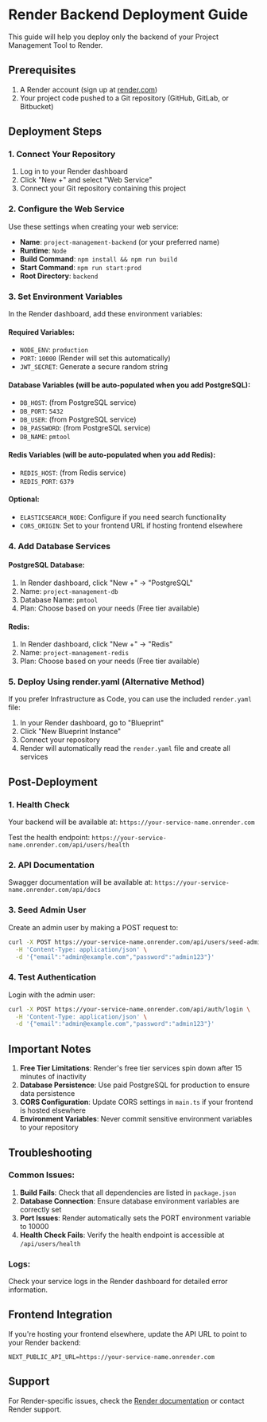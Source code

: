 # Render Backend Deployment Guide

This guide will help you deploy only the backend of your Project Management Tool to Render.

## Prerequisites

1. A Render account (sign up at [render.com](https://render.com))
2. Your project code pushed to a Git repository (GitHub, GitLab, or Bitbucket)

## Deployment Steps

### 1. Connect Your Repository

1. Log in to your Render dashboard
2. Click "New +" and select "Web Service"
3. Connect your Git repository containing this project

### 2. Configure the Web Service

Use these settings when creating your web service:

- **Name**: `project-management-backend` (or your preferred name)
- **Runtime**: `Node`
- **Build Command**: `npm install && npm run build`
- **Start Command**: `npm run start:prod`
- **Root Directory**: `backend`

### 3. Set Environment Variables

In the Render dashboard, add these environment variables:

#### Required Variables:
- `NODE_ENV`: `production`
- `PORT`: `10000` (Render will set this automatically)
- `JWT_SECRET`: Generate a secure random string

#### Database Variables (will be auto-populated when you add PostgreSQL):
- `DB_HOST`: (from PostgreSQL service)
- `DB_PORT`: `5432`
- `DB_USER`: (from PostgreSQL service)
- `DB_PASSWORD`: (from PostgreSQL service)
- `DB_NAME`: `pmtool`

#### Redis Variables (will be auto-populated when you add Redis):
- `REDIS_HOST`: (from Redis service)
- `REDIS_PORT`: `6379`

#### Optional:
- `ELASTICSEARCH_NODE`: Configure if you need search functionality
- `CORS_ORIGIN`: Set to your frontend URL if hosting frontend elsewhere

### 4. Add Database Services

#### PostgreSQL Database:
1. In Render dashboard, click "New +" → "PostgreSQL"
2. Name: `project-management-db`
3. Database Name: `pmtool`
4. Plan: Choose based on your needs (Free tier available)

#### Redis:
1. In Render dashboard, click "New +" → "Redis"
2. Name: `project-management-redis`
3. Plan: Choose based on your needs (Free tier available)

### 5. Deploy Using render.yaml (Alternative Method)

If you prefer Infrastructure as Code, you can use the included `render.yaml` file:

1. In your Render dashboard, go to "Blueprint"
2. Click "New Blueprint Instance"
3. Connect your repository
4. Render will automatically read the `render.yaml` file and create all services

## Post-Deployment

### 1. Health Check
Your backend will be available at: `https://your-service-name.onrender.com`

Test the health endpoint: `https://your-service-name.onrender.com/api/users/health`

### 2. API Documentation
Swagger documentation will be available at: `https://your-service-name.onrender.com/api/docs`

### 3. Seed Admin User
Create an admin user by making a POST request to:
```bash
curl -X POST https://your-service-name.onrender.com/api/users/seed-admin \
  -H 'Content-Type: application/json' \
  -d '{"email":"admin@example.com","password":"admin123"}'
```

### 4. Test Authentication
Login with the admin user:
```bash
curl -X POST https://your-service-name.onrender.com/api/auth/login \
  -H 'Content-Type: application/json' \
  -d '{"email":"admin@example.com","password":"admin123"}'
```

## Important Notes

1. **Free Tier Limitations**: Render's free tier services spin down after 15 minutes of inactivity
2. **Database Persistence**: Use paid PostgreSQL for production to ensure data persistence
3. **CORS Configuration**: Update CORS settings in `main.ts` if your frontend is hosted elsewhere
4. **Environment Variables**: Never commit sensitive environment variables to your repository

## Troubleshooting

### Common Issues:

1. **Build Fails**: Check that all dependencies are listed in `package.json`
2. **Database Connection**: Ensure database environment variables are correctly set
3. **Port Issues**: Render automatically sets the PORT environment variable to 10000
4. **Health Check Fails**: Verify the health endpoint is accessible at `/api/users/health`

### Logs:
Check your service logs in the Render dashboard for detailed error information.

## Frontend Integration

If you're hosting your frontend elsewhere, update the API URL to point to your Render backend:
```
NEXT_PUBLIC_API_URL=https://your-service-name.onrender.com
```

## Support

For Render-specific issues, check the [Render documentation](https://render.com/docs) or contact Render support.